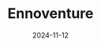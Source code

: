 ---  
layout: startup_page  
title: "Ennoventure"  
id: "ennoventure.com"  
permalink: "/ennoventureennoventure.com11122024/"  
website: "https://www.ennoventure.com/"  
funding_round: "Series A"  
funding_amount: "$8.9M"  
investors: "Tanglin Venture Partners, Fenice Investment Group, SAFE investors"  
about: "Ennoventure provides AI-powered brand protection and authentication solutions using patented invisible signature technology. Their platform integrates seamlessly with existing packaging processes, offering secure and scalable solutions to combat counterfeiting and safeguard consumer trust. The technology authenticates billions of product units globally across various industries."  
markets: "Brand Protection, Authentication, AI, SaaS, Media and Information Services (B2B), Business/Productivity Software, Artificial Intelligence & Machine Learning"  
hq: "Cambridge, Massachusetts, United States"  
founded_year: "2018"  
linkedin: "https://www.linkedin.com/company/ennoventure"  
twitter: "https://twitter.com/ennoventure"  
instagram: ""  
facebook: "https://www.facebook.com/ennoventure"  
crunchbase: "https://www.crunchbase.com/organization/ennoventure"  
pitchbook: "https://pitchbook.com/profiles/company/469756-00"  

date_display: "12-Nov-2024"  
date: "2024-11-12"

# SEO Optimization  
meta_title: "Ennoventure - Series A Funding ($8.9M)"  
meta_description: "Ennoventure, Ennoventure provides AI-powered brand protection and authentication solutions using patented invisible signature technology. Their platform integrates..."  
meta_keywords: "Ennoventure, Brand Protection, Authentication, AI, SaaS, Media and Information Services (B2B), Business/Productivity Software, Artificial Intelligence & Machine Learning, Series A funding"  
canonical_url: "https://startup.projectstartups.com/ennoventureennoventure.com11122024/"  
---